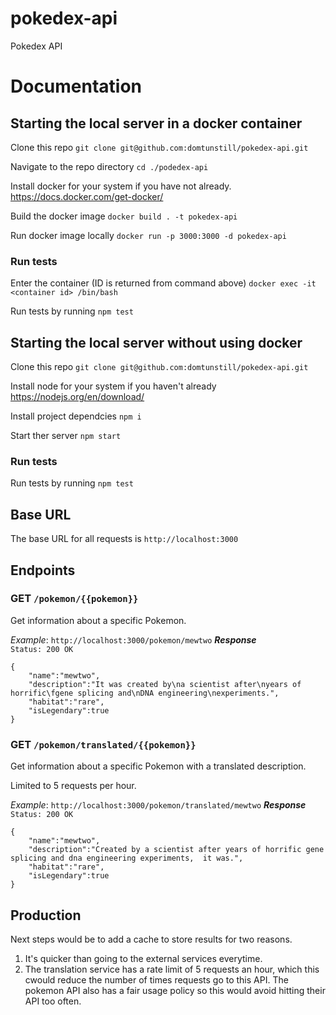 # pokedex-api

Pokedex API

# Documentation

## Starting the local server in a docker container

Clone this repo `git clone git@github.com:domtunstill/pokedex-api.git`

Navigate to the repo directory `cd ./podedex-api`

Install docker for your system if you have not already. https://docs.docker.com/get-docker/

Build the docker image `docker build . -t pokedex-api`

Run docker image locally `docker run -p 3000:3000 -d pokedex-api`

### Run tests

Enter the container (ID is returned from command above) `docker exec -it <container id> /bin/bash`

Run tests by running `npm test`

## Starting the local server without using docker

Clone this repo `git clone git@github.com:domtunstill/pokedex-api.git`

Install node for your system if you haven't already https://nodejs.org/en/download/

Install project dependcies `npm i`

Start ther server `npm start`

### Run tests

Run tests by running `npm test`

## Base URL

The base URL for all requests is `http://localhost:3000`

## Endpoints

### **GET** `/pokemon/{{pokemon}}`

Get information about a specific Pokemon.

_Example_:
`http://localhost:3000/pokemon/mewtwo`
**_Response_**  
 `Status: 200 OK`

```
{
    "name":"mewtwo",
    "description":"It was created by\na scientist after\nyears of horrific\fgene splicing and\nDNA engineering\nexperiments.",
    "habitat":"rare",
    "isLegendary":true
}
```

### **GET** `/pokemon/translated/{{pokemon}}`

Get information about a specific Pokemon with a translated description.

Limited to 5 requests per hour.

_Example_:
`http://localhost:3000/pokemon/translated/mewtwo`
**_Response_**  
 `Status: 200 OK`

```
{
    "name":"mewtwo",
    "description":"Created by a scientist after years of horrific gene splicing and dna engineering experiments,  it was.",
    "habitat":"rare",
    "isLegendary":true
}
```

## Production

Next steps would be to add a cache to store results for two reasons.

1. It's quicker than going to the external services everytime.
2. The translation service has a rate limit of 5 requests an hour, which this cwould reduce the number of times requests go to this API. The pokemon API also has a fair usage policy so this would avoid hitting their API too often.

